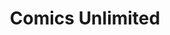 ---
title: "Comics Unlimited"
url: /cleveland/comics-unlimited-keith-street-northwest/
shop: Bücher
---
